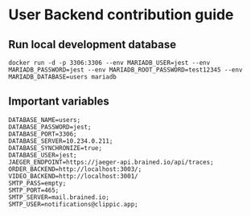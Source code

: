 # User Backend contribution guide

## Run local development database

```shell
docker run -d -p 3306:3306 --env MARIADB_USER=jest --env MARIADB_PASSWORD=jest --env MARIADB_ROOT_PASSWORD=test12345 --env MARIADB_DATABASE=users mariadb
```

## Important variables

```shell
DATABASE_NAME=users;
DATABASE_PASSWORD=jest;
DATABASE_PORT=3306;
DATABASE_SERVER=10.234.0.211;
DATABASE_SYNCHRONIZE=true;
DATABASE_USER=jest;
JAEGER_ENDPOINT=https://jaeger-api.brained.io/api/traces;
ORDER_BACKEND=http://localhost:3003/;
VIDEO_BACKEND=http://localhost:3001/
SMTP_PASS=empty;
SMTP_PORT=465;
SMTP_SERVER=mail.brained.io;
SMTP_USER=notifications@clippic.app;
```
